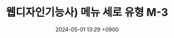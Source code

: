 ---
layout: post
title: 웹디자인기능사) 메뉴 세로 유형 M-3
date: 2024-05-01 13:29 +0900
description: github 터미널
image: ../assets/img/blog_img15.png
category: 자유
tags: git github
published: true
sitemap: true
---